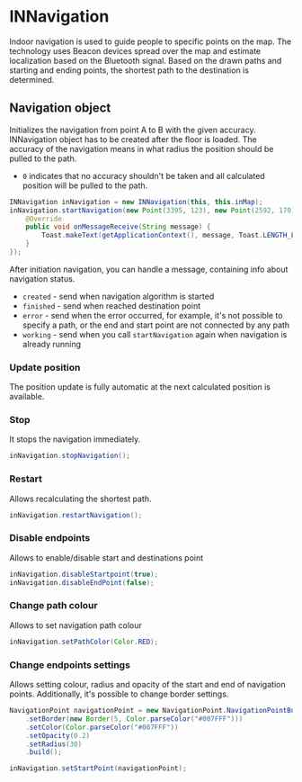 # __INNavigation__

Indoor navigation is used to guide people to specific points on the map.
The technology uses Beacon devices spread over the map and estimate localization based on the Bluetooth signal.
Based on the drawn paths and starting and ending points, the shortest path to the destination is determined.

## __Navigation object__

Initializes the navigation from point A to B with the given accuracy.
INNavigation object has to be created after the floor is loaded.
The accuracy of the navigation means in what radius the position should be pulled to the path. 

- `0` indicates that no accuracy shouldn't be taken and all calculated position will be pulled to the path. 

```java
INNavigation inNavigation = new INNavigation(this, this.inMap);
inNavigation.startNavigation(new Point(3395, 123), new Point(2592, 170), 0, new OnNavigationMessageReceive<String>() {
    @Override
    public void onMessageReceive(String message) {
        Toast.makeText(getApplicationContext(), message, Toast.LENGTH_LONG).show();
    }
});
```
After initiation navigation, you can handle a message, containing info about navigation status. <br>

- `created` - send when navigation algorithm is started<br>
- `finished` - send when reached destination point<br>
- `error` - send when the error occurred, for example, it's not possible to specify a path, or the end and start point are not connected by any path <br>
- `working` - send when you call `startNavigation` again when navigation is already running<br>


### Update position  

The position update is fully automatic at the next calculated position is available.

### Stop 

It stops the navigation immediately.

```java
inNavigation.stopNavigation();
```

### Restart

Allows recalculating the shortest path.

```java
inNavigation.restartNavigation();
```

### Disable endpoints

Allows to enable/disable start and destinations point

```java
inNavigation.disableStartpoint(true);
inNavigation.disableEndPoint(false);
```

### Change path colour

Allows to set navigation path colour

```java
inNavigation.setPathColor(Color.RED);
```

### Change endpoints settings

Allows setting colour, radius and opacity of the start and end of navigation points.
Additionally, it's possible to change border settings.

```java
NavigationPoint navigationPoint = new NavigationPoint.NavigationPointBuilder()
    .setBorder(new Border(5, Color.parseColor("#007FFF")))
    .setColor(Color.parseColor("#007FFF"))
    .setOpacity(0.2)
    .setRadius(30)
    .build();

inNavigation.setStartPoint(navigationPoint);
```